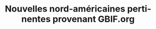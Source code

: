 ---
# Stories about GBIF-mediated NA data
layout: compose
klass: compositionBlocks
lang-ref: GBIFstories
lang: fr
title: Nouvelles nord-américaines pertinentes provenant GBIF.org
description: Cette page présente des nouvelles sur l'utilisation des données et des évènements de GBIF
composition:
- type: stories
  data: fr.GBIFdataUse
- type: stories
  data: fr.GBIFevents
- type: stories
  data: fr.GBIFnews
---